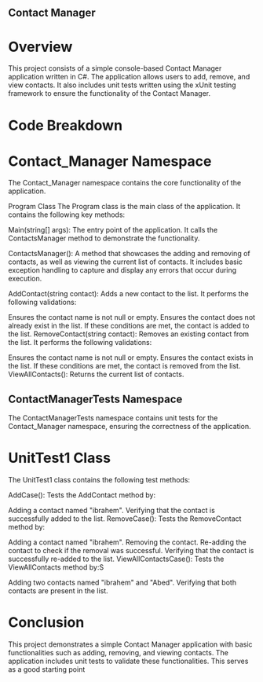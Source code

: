 ## Contact Manager
# Overview
This project consists of a simple console-based Contact Manager application written in C#. The application allows users to add, remove, and view contacts. It also includes unit tests written using the xUnit testing framework to ensure the functionality of the Contact Manager.

# Code Breakdown
# Contact_Manager Namespace
The Contact_Manager namespace contains the core functionality of the application.

Program Class
The Program class is the main class of the application. It contains the following key methods:

Main(string[] args): The entry point of the application. It calls the ContactsManager method to demonstrate the functionality.

ContactsManager(): A method that showcases the adding and removing of contacts, as well as viewing the current list of contacts. It includes basic exception handling to capture and display any errors that occur during execution.

AddContact(string contact): Adds a new contact to the list. It performs the following validations:

Ensures the contact name is not null or empty.
Ensures the contact does not already exist in the list.
If these conditions are met, the contact is added to the list.
RemoveContact(string contact): Removes an existing contact from the list. It performs the following validations:

Ensures the contact name is not null or empty.
Ensures the contact exists in the list.
If these conditions are met, the contact is removed from the list.
ViewAllContacts(): Returns the current list of contacts.

## ContactManagerTests Namespace
The ContactManagerTests namespace contains unit tests for the Contact_Manager namespace, ensuring the correctness of the application.

# UnitTest1 Class
The UnitTest1 class contains the following test methods:

AddCase(): Tests the AddContact method by:

Adding a contact named "ibrahem".
Verifying that the contact is successfully added to the list.
RemoveCase(): Tests the RemoveContact method by:

Adding a contact named "ibrahem".
Removing the contact.
Re-adding the contact to check if the removal was successful.
Verifying that the contact is successfully re-added to the list.
ViewAllContactsCase(): Tests the ViewAllContacts method by:S

Adding two contacts named "ibrahem" and "Abed".
Verifying that both contacts are present in the list.
# Conclusion
This project demonstrates a simple Contact Manager application with basic functionalities such as adding, removing, and viewing contacts. The application includes unit tests to validate these functionalities. This serves as a good starting point